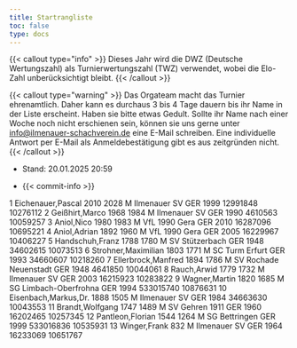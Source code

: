 ```yaml
---
title: Startrangliste
toc: false
type: docs
---
```


{{< callout type="info" >}}
Dieses Jahr wird die DWZ (Deutsche Wertungszahl) als Turnierwertungszahl (TWZ) verwendet, wobei die Elo-Zahl unberücksichtigt bleibt.
{{< /callout >}}

{{< callout type="warning" >}}
Das Orgateam macht das Turnier ehrenamtlich. Daher kann es durchaus 3 bis 4 Tage dauern bis ihr Name in der Liste erscheint. Haben sie bitte etwas Gedult. Sollte ihr Name nach einer Woche noch nicht erschienen sein, können sie uns gerne unter [info@ilmenauer-schachverein.de](mailto:info@ilmenauer-schachverein.de) eine E-Mail schreiben. Eine individuelle Antwort per E-Mail als Anmeldebestätigung gibt es aus zeitgründen nicht.
{{< /callout >}}

- Stand: 20.01.2025 20:59

- {{< commit-info >}}

<startrangliste>
1	Eichenauer,Pascal		2010	2028	M	Ilmenauer SV	GER	1999	12991848	10276112
2	Geißhirt,Marco		1968	1984	M	Ilmenauer SV	GER	1990	4610563	10059257
3	Aniol,Nico		1980	1983	M	VfL 1990 Gera	GER	2010	16287096	10695221
4	Aniol,Adrian		1892	1960	M	VfL 1990 Gera	GER	2005	16229967	10406227
5	Handschuh,Franz		1788	1780	M	SV Stützerbach	GER	1948	34602615	10073513
6	Strohner,Maximilian		1803	1771	M	SC Turm Erfurt	GER	1993	34660607	10218260
7	Ellerbrock,Manfred		1894	1786	M	SV Rochade Neuenstadt	GER	1948	4641850	10044061
8	Rauch,Arwid		1779	1732	M	Ilmenauer SV	GER	2003	16215923	10283822
9	Wagner,Martin		1820	1685	M	SG Limbach-Oberfrohna	GER	1994	533015740	10876631
10	Eisenbach,Markus,Dr.		1888	1505	M	Ilmenauer SV	GER	1984	34663630	10043553
11	Brandt,Wolfgang		1747	1489	M	SV Gehren 1911	GER	1960	16202465	10257345
12	Pantleon,Florian		1544	1264	M	SG Bettringen	GER	1999	533016836	10535931
13	Winger,Frank			832	M	Ilmenauer SV	GER	1964	16233069	10651767
</startrabgliste>